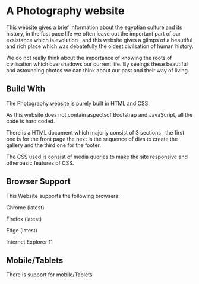 
# A Photography website

This website gives a brief information about the egyptian culture and its history, in the fast pace life we often leave out the important part of our exsistance which is evolution , and this website gives a glimps of a beautiful and rich place which was debatefully the oldest civilsation of human history. 

We do not really think about the importance of knowing the roots of civilisation which overshadows our current life. By seeings these beautiful and astounding photos we can think about our past and their way of living.




## Build With
The Photography website is purely built in HTML and CSS.

As this website does not contain aspectsof Bootstrap and JavaScript, all the code is hard coded.

There is a HTML document which majorly consist of 3 sections , the first one is for the front page the next is the sequence of divs to create the gallery and the third one for the footer.

The CSS used is consist of media queries to make the site responsive and otherbasic features of CSS.

## Browser Support
This Website supports the following browsers:

Chrome (latest)

Firefox (latest)

Edge (latest)

Internet Explorer 11

## Mobile/Tablets
There is support for mobile/Tablets